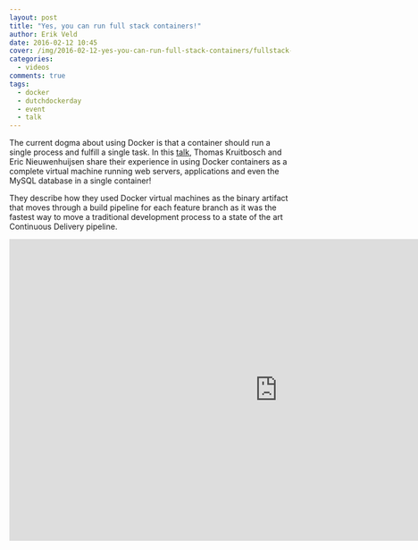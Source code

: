 ```yaml
---
layout: post
title: "Yes, you can run full stack containers!"
author: Erik Veld
date: 2016-02-12 10:45
cover: /img/2016-02-12-yes-you-can-run-full-stack-containers/fullstack-video.png
categories:
  - videos
comments: true
tags:
  - docker
  - dutchdockerday
  - event
  - talk
---
```

The current dogma about using Docker is that a container should run a single process and fulfill a single task. In this [talk](http://www.slideshare.net/xebia/dutch-docker-day-yes-you-can-run-full-stack-containers), Thomas Kruitbosch and Eric Nieuwenhuijsen share their experience in using Docker containers as a complete virtual machine running web servers, applications and even the MySQL database in a single container!

They describe how they used Docker virtual machines as the binary artifact that moves through a build pipeline for each feature branch as it was the fastest way to move a traditional development process to a state of the art Continuous Delivery pipeline.

<iframe
  width="960"
  height="540"
  src="http://www.youtube.com/embed/XSWGx31vwVI"
  frameborder="0"
  allowfullscreen>
</iframe>
